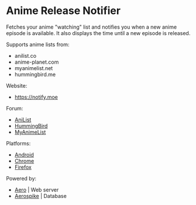 Anime Release Notifier
======================

Fetches your anime "watching" list and notifies you when a new anime episode is available. It also displays the time until a new episode is released.

Supports anime lists from:
- anilist.co
- anime-planet.com
- myanimelist.net
- hummingbird.me

Website:
- https://notify.moe

Forum:
- [AniList](http://anilist.co/forum/thread/64)
- [HummingBird](https://forums.hummingbird.me/t/16787)
- [MyAnimeList](http://myanimelist.net/forum/?topicid=1175519)

Platforms:
- [Android](https://github.com/blitzprog/anime-release-notifier-android)
- [Chrome](https://github.com/blitzprog/anime-release-notifier-chrome)
- [Firefox](https://github.com/blitzprog/anime-release-notifier-firefox)

Powered by:
- [Aero](https://github.com/aerojs/aero) | Web server
- [Aerospike](https://github.com/aerospike) | Database